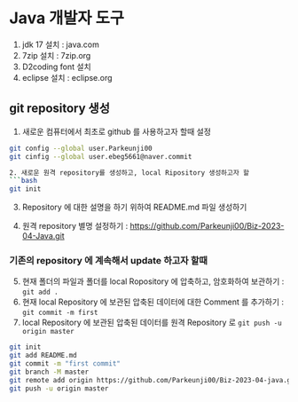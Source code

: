 # Java 개발자 도구
1. jdk 17 설치 :  java.com
2. 7zip 설치 : 7zip.org
3. D2coding font 설치
4. eclipse 설치 : eclipse.org

## git repository 생성

1. 새로운 컴퓨터에서 최초로 github 를 사용하고자 할때 설정
```bash
git config --global user.Parkeunji00
git cinfig --global user.ebeg5661@naver.commit

2. 새로운 원격 repository를 생성하고, local Ripository 생성하고자 할
```bash
git init
```
3. Repository 에 대한 설명을 하기 위하여 README.md 파일 생성하기

4. 원격 repository 별명 설정하기 : https://github.com/Parkeunji00/Biz-2023-04-Java.git

### 기존의 repository 에 계속해서 update 하고자 할때


5. 현재 폴더의 파일과 폴더를 local Ropository 에 압축하고, 암호화하여 보관하기 : `git add . `
6. 현재 local Repository 에 보관된 압축된 데이터에 대한 Comment 를 추가하기 : `git commit -m first`
7. local Repository 에 보관된 압축된 데이터를 원격 Repository 로 `git push -u origin master`

```bash
git init
git add README.md
git commit -m "first commit"
git branch -M master
git remote add origin https://github.com/Parkeunji00/Biz-2023-04-java.git
git push -u origin master